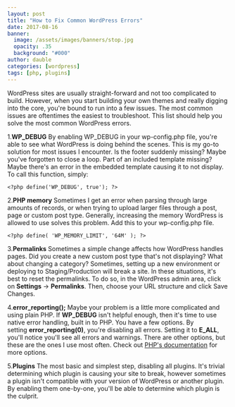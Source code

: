 ```yaml
---
layout: post
title: "How to Fix Common WordPress Errors"
date: 2017-08-16
banner:
  image: /assets/images/banners/stop.jpg
  opacity: .35
  background: "#000"
author: dauble
categories: [wordpress]
tags: [php, plugins]
---
```

WordPress sites are usually straight-forward and not too complicated to build. However, when you start building your own themes and really digging into the core, you're bound to run into a few issues. The most common issues are oftentimes the easiest to troubleshoot. This list should help you solve the most common WordPress errors.

1.**WP_DEBUG**
By enabling WP_DEBUG in your wp-config.php file, you're able to see what WordPress is doing behind the scenes. This is my go-to solution for most issues I encounter. Is the footer suddenly missing? Maybe you've forgotten to close a loop. Part of an included template missing? Maybe there's an error in the embedded template causing it to not display. To call this function, simply:

```<?php define('WP_DEBUG', true'); ?>```

2.**PHP memory**
Sometimes I get an error when parsing through large amounts of records, or when trying to upload larger files through a post, page or custom post type. Generally, increasing the memory WordPress is allowed to use solves this problem. Add this to your wp-config.php file.

```<?php define( 'WP_MEMORY_LIMIT', '64M' ); ?>```

3.**Permalinks**
Sometimes a simple change affects how WordPress handles pages. Did you create a new custom post type that's not displaying? What about changing a category? Sometimes, setting up a new environment or deploying to Staging/Production will break a site. In these situations, it's best to reset the permalinks. To do so, in the WordPress admin area, click on **Settings** -> **Permalinks**. Then, choose your URL structure and click Save Changes.

4.**error_reporting();**
Maybe your problem is a little more complicated and using plain PHP. If **WP_DEBUG** isn't helpful enough, then it's time to use native error handling, built in to PHP. You have a few options. By setting **error_reporting(0)**, you're disabling all errors. Setting it to **E_ALL**, you'll notice you'll see all errors and warnings. There are other options, but these are the ones I use most often. Check out [PHP's documentation](http://php.net/manual/en/function.error-reporting.php) for more options.

5.**Plugins**
The most basic and simplest step, disabling all plugins. It's trivial determining which plugin is causing your site to break, however sometimes a plugin isn't compatible with your version of WordPress or another plugin. By enabling them one-by-one, you'll be able to determine which plugin is the culprit.